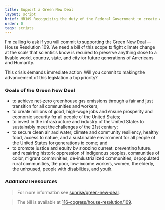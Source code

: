 ```yaml
---
title: Support a Green New Deal
layout: script
brief: HR109 Recognizing the duty of the Federal Government to create a Green New Deal.
order: 0
tags: scripts
---
```


I'm calling to ask if you will commit to supporting the Green New Deal
-- House Resolution 109.  We need a bill of this scope to fight
climate change at the scale that scientists know is required to
preserve anything close to a livable world, country, state, and city
for future generations of Americans and Humanity.

This crisis demands immediate action.  Will you commit to making the
advancement of this legislation a top priority?


### Goals of the Green New Deal
- to achieve net-zero greenhouse gas emissions through a fair and just transition for all communities and workers;
- to create millions of good, high-wage jobs and ensure prosperity and economic security for all people of the United States;
- to invest in the infrastructure and industry of the United States to sustainably meet the challenges of the 21st century;
- to secure clean air and water, climate and community resiliency, healthy food, access to nature, and a sustainable environment for all people of the United States for generations to come; and
- to promote justice and equity by stopping current, preventing future, and repairing historic oppression of indigenous peoples, communities of color, migrant communities, de-industrialized communities, depopulated rural communities, the poor, low-income workers, women, the elderly, the unhoused, people with disabilities, and youth.

### Additional Resources

> For more information see [sunrise/green-new-deal][].

> The bill is available at [116-cogress/house-resolution/109][].

[sunrise/green-new-deal]: https://www.sunrisemovement.org/green-new-deal/
[116-cogress/house-resolution/109]: https://www.congress.gov/bill/116th-congress/house-resolution/109/text
